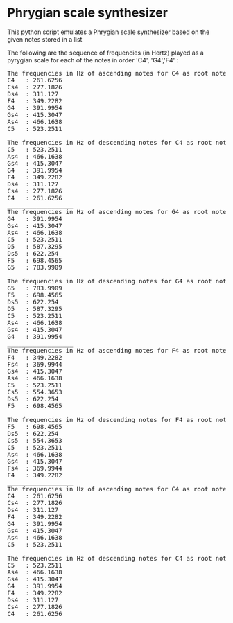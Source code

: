 # Phrygian scale synthesizer

This python script emulates a Phrygian scale synthesizer based on the given notes stored in a list

The following are the sequence of frequencies (in Hertz) played as a pyrygian scale for each of the notes in order 'C4', 'G4','F4' :

<pre>
The frequencies in Hz of ascending notes for C4 as root note in the phrygian scale
C4   : 261.6256
Cs4  : 277.1826
Ds4  : 311.127 
F4   : 349.2282
G4   : 391.9954
Gs4  : 415.3047
As4  : 466.1638
C5   : 523.2511

The frequencies in Hz of descending notes for C4 as root note in the phrygian scale
C5   : 523.2511
As4  : 466.1638
Gs4  : 415.3047
G4   : 391.9954
F4   : 349.2282
Ds4  : 311.127
Cs4  : 277.1826
C4   : 261.6256
__________________
The frequencies in Hz of ascending notes for G4 as root note in the phrygian scale
G4   : 391.9954
Gs4  : 415.3047
As4  : 466.1638
C5   : 523.2511
D5   : 587.3295
Ds5  : 622.254
F5   : 698.4565
G5   : 783.9909

The frequencies in Hz of descending notes for G4 as root note in the phrygian scale
G5   : 783.9909
F5   : 698.4565
Ds5  : 622.254
D5   : 587.3295
C5   : 523.2511
As4  : 466.1638
Gs4  : 415.3047
G4   : 391.9954
__________________
The frequencies in Hz of ascending notes for F4 as root note in the phrygian scale
F4   : 349.2282
Fs4  : 369.9944
Gs4  : 415.3047
As4  : 466.1638
C5   : 523.2511
Cs5  : 554.3653
Ds5  : 622.254
F5   : 698.4565

The frequencies in Hz of descending notes for F4 as root note in the phrygian scale
F5   : 698.4565
Ds5  : 622.254
Cs5  : 554.3653
C5   : 523.2511
As4  : 466.1638
Gs4  : 415.3047
Fs4  : 369.9944
F4   : 349.2282
__________________
The frequencies in Hz of ascending notes for C4 as root note in the phrygian scale
C4   : 261.6256
Cs4  : 277.1826
Ds4  : 311.127
F4   : 349.2282
G4   : 391.9954
Gs4  : 415.3047
As4  : 466.1638
C5   : 523.2511

The frequencies in Hz of descending notes for C4 as root note in the phrygian scale
C5   : 523.2511
As4  : 466.1638
Gs4  : 415.3047
G4   : 391.9954
F4   : 349.2282
Ds4  : 311.127
Cs4  : 277.1826
C4   : 261.6256
